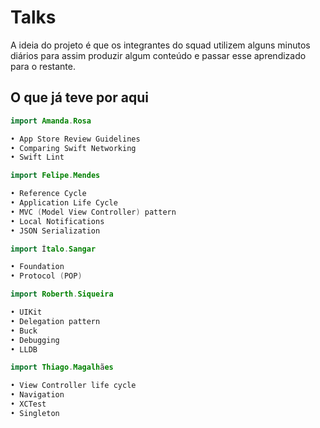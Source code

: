 # Talks 

A ideia do projeto é que os integrantes do squad utilizem alguns minutos diários para assim produzir algum conteúdo e passar esse aprendizado para o restante.

## O que já teve por aqui

```swift
import Amanda.Rosa

• App Store Review Guidelines
• Comparing Swift Networking
• Swift Lint
```

```swift
import Felipe.Mendes

• Reference Cycle
• Application Life Cycle
• MVC (Model View Controller) pattern
• Local Notifications
• JSON Serialization
```

```swift
import Ítalo.Sangar

• Foundation
• Protocol (POP)
```

```swift
import Roberth.Siqueira

• UIKit
• Delegation pattern
• Buck
• Debugging
• LLDB
```

```swift
import Thiago.Magalhães

• View Controller life cycle
• Navigation
• XCTest
• Singleton
```